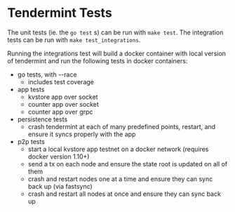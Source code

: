 # Tendermint Tests

The unit tests (ie. the `go test` s) can be run with `make test`.
The integration tests can be run with `make test_integrations`.

Running the integrations test will build a docker container with local version of tendermint
and run the following tests in docker containers:

- go tests, with --race
    - includes test coverage
- app tests
    - kvstore app over socket
    - counter app over socket
    - counter app over grpc
- persistence tests
    - crash tendermint at each of many predefined points, restart, and ensure it syncs properly with the app
- p2p tests
    - start a local kvstore app testnet on a docker network (requires docker version 1.10+)
    - send a tx on each node and ensure the state root is updated on all of them
    - crash and restart nodes one at a time and ensure they can sync back up (via fastsync)
    - crash and restart all nodes at once and ensure they can sync back up
